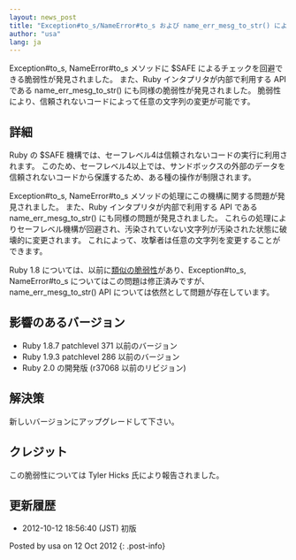 ```yaml
---
layout: news_post
title: "Exception#to_s/NameError#to_s および name_err_mesg_to_str() による $SAFE 機構をバイパス可能な脆弱性について (CVE-2012-4464, CVE-2012-4466)"
author: "usa"
lang: ja
---
```


Exception#to\_s, NameError#to\_s メソッドに $SAFE によるチェックを回避できる脆弱性が発見されました。
また、Ruby インタプリタが内部で利用する API である name\_err\_mesg\_to\_str()
にも同様の脆弱性が発見されました。 脆弱性により、信頼されないコードによって任意の文字列の変更が可能です。

## 詳細

Ruby の $SAFE 機構では、セーフレベル4は信頼されないコードの実行に利用されます。
このため、セーフレベル4以上では、サンドボックスの外部のデータを信頼されないコードから保護するため、ある種の操作が制限されます。

Exception#to\_s, NameError#to\_s メソッドの処理にこの機構に関する問題が発見されました。 また、Ruby
インタプリタが内部で利用する API である name\_err\_mesg\_to\_str() にも同様の問題が発見されました。
これらの処理によりセーフレベル機構が回避され、汚染されていない文字列が汚染された状態に破壊的に変更されます。
これによって、攻撃者は任意の文字列を変更することができます。

Ruby 1.8 については、以前に[類似の脆弱性][1]があり、Exception#to\_s, NameError#to\_s
についてはこの問題は修正済みですが、name\_err\_mesg\_to\_str() API については依然として問題が存在しています。

## 影響のあるバージョン

* Ruby 1.8.7 patchlevel 371 以前のバージョン
* Ruby 1.9.3 patchlevel 286 以前のバージョン
* Ruby 2.0 の開発版 (r37068 以前のリビジョン)

## 解決策

新しいバージョンにアップグレードして下さい。

## クレジット

この脆弱性については Tyler Hicks 氏により報告されました。

## 更新履歴

* 2012-10-12 18:56:40 (JST) 初版

Posted by usa on 12 Oct 2012
{: .post-info}



[1]: http://www.ruby-lang.org/ja/news/2011/02/18/exception-methods-can-bypass-safe/ 
